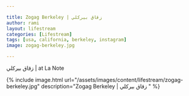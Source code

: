 ```yaml
---

title: Zogag Berkeley | زقاق بيركلي  
author: rami
layout: lifestream 
categories: [Lifestream]
tags: [usa, california, berkeley, instagram]
image: zogag-berkeley.jpg

---
```


زقاق بيركلي | at La Note

{% include image.html url="/assets/images/content/lifestream/zogag-berkeley.jpg" description="Zogag Berkeley | زقاق بيركلي  " %}
